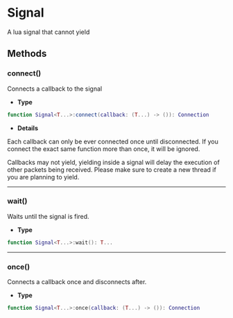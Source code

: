 # Signal

A lua signal that cannot yield

## Methods

### connect()

Connects a callback to the signal

-   **Type**

```lua
function Signal<T...>:connect(callback: (T...) -> ()): Connection
```

-   **Details**

Each callback can only be ever connected once until disconnected.
If you connect the exact same function more than once, it will be ignored.

Callbacks may not yield, yielding inside a signal will delay the execution of
other packets being received. Please make sure to create a new thread if you
are planning to yield.

---

### wait()

Waits until the signal is fired.

-   **Type**

```lua
function Signal<T...>:wait(): T...
```

---

### once()

Connects a callback once and disconnects after.

-   **Type**

```lua
function Signal<T...>:once(callback: (T...) -> ()): Connection
```
